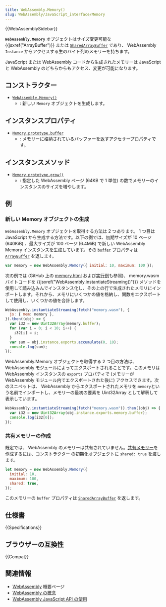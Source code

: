 ```yaml
---
title: WebAssembly.Memory()
slug: WebAssembly/JavaScript_interface/Memory
---
```


{{WebAssemblySidebar}}

**`WebAssembly.Memory`** オブジェクトはサイズ変更可能な {{jsxref("ArrayBuffer")}} または [`SharedArrayBuffer`](/ja/docs/Web/JavaScript/Reference/Global_Objects/SharedArrayBuffer) であり、 WebAssembly `Instance` からアクセスする生のバイト列のメモリーを持ちます。</p>

JavaScript または WebAssembly コードから生成されたメモリーは JavaScript と WebAssembly のどちらからもアクセス、変更が可能になります。

## コンストラクター

- [`WebAssembly.Memory()`](/ja/docs/Web/JavaScript/Reference/Global_Objects/WebAssembly/Memory/Memory)
  - : 新しい `Memory` オブジェクトを生成します。

## インスタンスプロパティ

- [`Memory.prototype.buffer`](/ja/docs/Web/JavaScript/Reference/Global_Objects/WebAssembly/Memory/buffer)
  - : メモリーに格納されているバッファーを返すアクセサープロパティです。

## インスタンスメソッド

- [`Memory.prototype.grow()`](/ja/docs/Web/JavaScript/Reference/Global_Objects/WebAssembly/Memory/grow)
  - : 指定した WebAssembly ページ (64KB で 1 単位) の数でメモリーのインスタンスのサイズを増やします。

## 例

### 新しい Memory オブジェクトの生成

`WebAssembly.Memory` オブジェクトを取得する方法は 2 つあります。 1 つ目は JavaScript から生成する方法です。以下の例では、初期サイズが 10 ページ (640KiB) 、最大サイズが 100 ページ (6.4MiB) で新しい WebAssembly Memory インスタンスを生成しています。その [`buffer`](/ja/docs/Web/JavaScript/Reference/Global_Objects/WebAssembly/Memory/buffer) プロパティは [`ArrayBuffer`](/ja/docs/Web/JavaScript/Reference/Global_Objects/ArrayBuffer) を返します。

```js
var memory = new WebAssembly.Memory({ initial: 10, maximum: 100 });
```

次の例では (GitHub 上の [memory.html](https://github.com/mdn/webassembly-examples/blob/master/js-api-examples/memory.html) および[実行例](https://mdn.github.io/webassembly-examples/js-api-examples/memory.html)も参照)、 memory.wasm バイトコードを {{jsxref("WebAssembly.instantiateStreaming()")}} メソッドを使用して読み込みんでインスタンス化し、その上の行で生成されたメモリにインポートします。それから、メモリにいくつかの値を格納し、関数をエクスポートして使用し、いくつかの値を合計します。

```js
WebAssembly.instantiateStreaming(fetch("memory.wasm"), {
  js: { mem: memory },
}).then((obj) => {
  var i32 = new Uint32Array(memory.buffer);
  for (var i = 0; i < 10; i++) {
    i32[i] = i;
  }
  var sum = obj.instance.exports.accumulate(0, 10);
  console.log(sum);
});
```

WebAssembly.Memory オブジェクトを取得する 2 つ目の方法は、 WebAssembly モジュールによってエクスポートされることです。このメモリは WebAssembly インスタンスの `exports` プロパティで (メモリーが WebAssembly モジュール内でエクスポートされた後に) アクセスできます。次のスニペットは、 WebAssembly からエクスポートされたメモリを `memory`という名前でインポートし、メモリーの最初の要素を Uint32Array として解釈して表示しています。

```js
WebAssembly.instantiateStreaming(fetch("memory.wasm")).then((obj) => {
  var i32 = new Uint32Array(obj.instance.exports.memory.buffer);
  console.log(i32[0]);
});
```

### 共有メモリーの作成

既定では、 WebAssembly のメモリーは共有されていません。[共有メモリー](/ja/docs/WebAssembly/Understanding_the_text_format#共有メモリー)を作成するには、コンストラクター
の初期化オブジェクトに `shared: true` を渡します。

```js
let memory = new WebAssembly.Memory({
  initial: 10,
  maximum: 100,
  shared: true,
});
```

このメモリーの `buffer` プロパティは [`SharedArrayBuffer`](/ja/docs/Web/JavaScript/Reference/Global_Objects/SharedArrayBuffer) を返します。

## 仕様書

{{Specifications}}

## ブラウザーの互換性

{{Compat}}

## 関連情報

- [WebAssembly](/ja/docs/WebAssembly) 概要ページ
- [WebAssembly の概念](/ja/docs/WebAssembly/Concepts)
- [WebAssembly JavaScript API の使用](/ja/docs/WebAssembly/Using_the_JavaScript_API)
